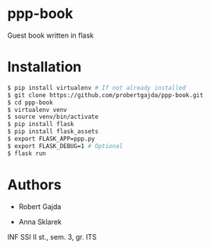 # ppp-book
Guest book written in flask

# Installation

```sh
$ pip install virtualenv # If not already installed
$ git clone https://github.com/probertgajda/ppp-book.git
$ cd ppp-book
$ virtualenv venv
$ source venv/bin/activate
$ pip install flask
$ pip install flask_assets
$ export FLASK_APP=ppp.py
$ export FLASK_DEBUG=1 # Optional
$ flask run
```

# Authors

- Robert Gajda

- Anna Sklarek

INF SSI II st., sem. 3, gr. ITS